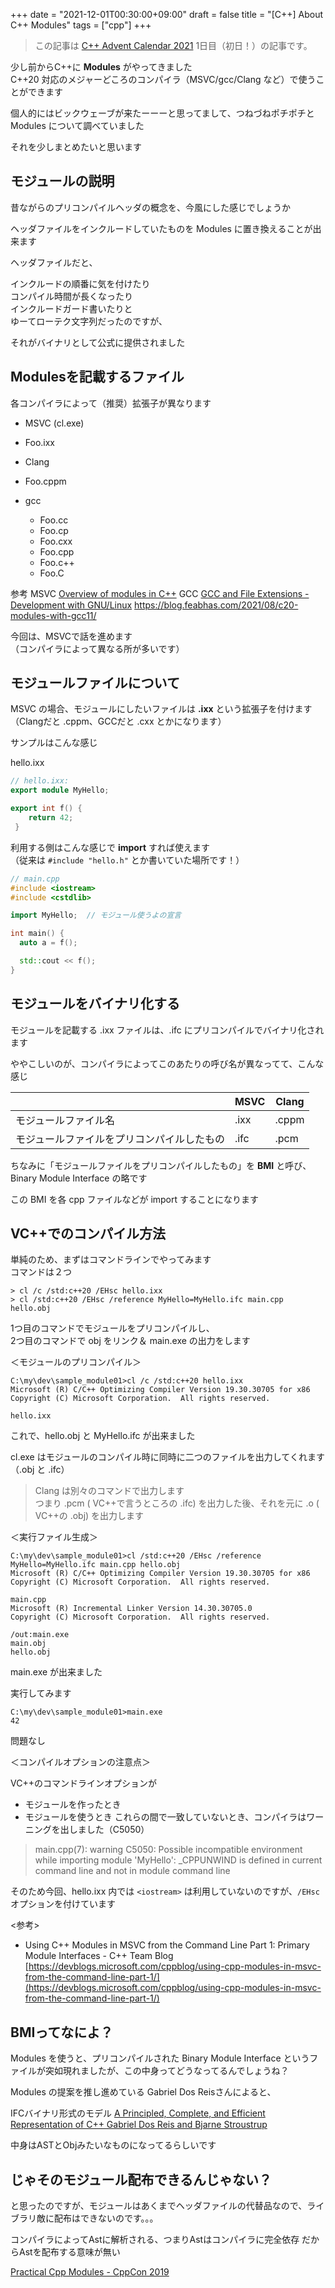 +++
date = "2021-12-01T00:30:00+09:00"
draft = false
title = "[C++] About C++ Modules"
tags = ["cpp"]
+++


> この記事は [C++ Advent Calendar 2021](https://qiita.com/advent-calendar/2021/cxx) 1日目（初日！）の記事です。

少し前からC++に **Modules** がやってきました  
C++20 対応のメジャーどころのコンパイラ（MSVC/gcc/Clang など）で使うことができます

個人的にはビックウェーブが来たーーーと思ってまして、つねづねポチポチと Modules について調べていました

それを少しまとめたいと思います

## モジュールの説明

昔ながらのプリコンパイルヘッダの概念を、今風にした感じでしょうか

ヘッダファイルをインクルードしていたものを Modules に置き換えることが出来ます

ヘッダファイルだと、  

インクルードの順番に気を付けたり  
コンパイル時間が長くなったり  
インクルードガード書いたりと  
ゆーてローテク文字列だったのですが、

それがバイナリとして公式に提供されました

## Modulesを記載するファイル

各コンパイラによって（推奨）拡張子が異なります

- MSVC (cl.exe)
 - Foo.ixx  

- Clang
 - Foo.cppm

- gcc
  - Foo.cc
  - Foo.cp
  - Foo.cxx
  - Foo.cpp
  - Foo.c++
  - Foo.C

参考
MSVC [Overview of modules in C++](https://docs.microsoft.com/en-us/cpp/cpp/modules-cpp?view=msvc-170)
GCC [GCC and File Extensions - Development with GNU/Linux](http://labor-liber.org/en/gnu-linux/development/index.php?diapo=extensions)
https://blog.feabhas.com/2021/08/c20-modules-with-gcc11/

今回は、MSVCで話を進めます  
（コンパイラによって異なる所が多いです）

## モジュールファイルについて

MSVC の場合、モジュールにしたいファイルは **.ixx** という拡張子を付けます  
（Clangだと .cppm、GCCだと .cxx とかになります）

サンプルはこんな感じ

hello.ixx

```cpp
// hello.ixx:
export module MyHello;

export int f() {
    return 42;
 }
```

利用する側はこんな感じで **import** すれば使えます  
（従来は `#include "hello.h"` とか書いていた場所です！）


```cpp
// main.cpp 
#include <iostream>
#include <cstdlib>

import MyHello;  // モジュール使うよの宣言

int main() {
  auto a = f();

  std::cout << f();
}
```

## モジュールをバイナリ化する

モジュールを記載する .ixx ファイルは、.ifc にプリコンパイルでバイナリ化されます

ややこしいのが、コンパイラによってこのあたりの呼び名が異なってて、こんな感じ

| | MSVC | Clang |
| ---- | ---- | ---- |
| モジュールファイル名 | .ixx | .cppm |
| モジュールファイルをプリコンパイルしたもの | .ifc | .pcm |

ちなみに「モジュールファイルをプリコンパイルしたもの」を **BMI** と呼び、  
Binary Module Interface の略です

この BMI を各 cpp ファイルなどが import することになります  



## VC++でのコンパイル方法

単純のため、まずはコマンドラインでやってみます  
コマンドは２つ

```
> cl /c /std:c++20 /EHsc hello.ixx
> cl /std:c++20 /EHsc /reference MyHello=MyHello.ifc main.cpp hello.obj
```

1つ目のコマンドでモジュールをプリコンパイルし、  
2つ目のコマンドで obj をリンク＆ main.exe の出力をします

＜モジュールのプリコンパイル＞

```
C:\my\dev\sample_module01>cl /c /std:c++20 hello.ixx
Microsoft (R) C/C++ Optimizing Compiler Version 19.30.30705 for x86
Copyright (C) Microsoft Corporation.  All rights reserved.

hello.ixx

```
これで、hello.obj と MyHello.ifc が出来ました

cl.exe はモジュールのコンパイル時に同時に二つのファイルを出力してくれます（.obj と .ifc）

> Clang は別々のコマンドで出力します  
つまり .pcm ( VC++で言うところの .ifc) を出力した後、それを元に .o ( VC++の .obj) を出力します


＜実行ファイル生成＞


```
C:\my\dev\sample_module01>cl /std:c++20 /EHsc /reference MyHello=MyHello.ifc main.cpp hello.obj
Microsoft (R) C/C++ Optimizing Compiler Version 19.30.30705 for x86
Copyright (C) Microsoft Corporation.  All rights reserved.

main.cpp
Microsoft (R) Incremental Linker Version 14.30.30705.0
Copyright (C) Microsoft Corporation.  All rights reserved.

/out:main.exe
main.obj
hello.obj
```

main.exe が出来ました

実行してみます

```
C:\my\dev\sample_module01>main.exe
42

```

問題なし


＜コンパイルオプションの注意点＞

VC++のコマンドラインオプションが
- モジュールを作ったとき
- モジュールを使うとき
これらの間で一致していないとき、コンパイラはワーニングを出しました（C5050）

> main.cpp(7): warning C5050: Possible incompatible environment while importing module 'MyHello': _CPPUNWIND is defined in current command line and not in module command line

そのため今回、hello.ixx 内では `<iostream>` は利用していないのですが、`/EHsc` オプションを付けています


<参考>
- Using C++ Modules in MSVC from the Command Line Part 1: Primary Module Interfaces - C++ Team Blog  
[https://devblogs.microsoft.com/cppblog/using-cpp-modules-in-msvc-from-the-command-line-part-1/](https://devblogs.microsoft.com/cppblog/using-cpp-modules-in-msvc-from-the-command-line-part-1/)



## BMIってなによ？

Modules を使うと、プリコンパイルされた Binary Module Interface というファイルが突如現れましたが、この中身ってどうなってるんでしょうね？

Modules の提案を推し進めている Gabriel Dos Reisさんによると、

IFCバイナリ形式のモデル
[A Principled, Complete, and Efficient Representation of C++ Gabriel Dos Reis and Bjarne Stroustrup](https://www.stroustrup.com/gdr-bs-macis09.pdf)

中身はASTとObjみたいなものになってるらしいです

## じゃそのモジュール配布できるんじゃない？

と思ったのですが、モジュールはあくまでヘッダファイルの代替品なので、ライブラリ敵に配布はできないのです。。。

コンパイラによってAstに解析される、つまりAstはコンパイラに完全依存
だからAstを配布する意味が無い



[Practical Cpp Modules - CppCon 2019](https://github.com/CppCon/CppCon2019/blob/master/Presentations/practical_cpp_modules/practical_cpp_modules__boris_kolpackov__cppcon_2019.pdf)

